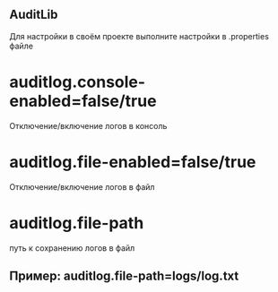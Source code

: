 ## AuditLib

Для настройки в своём проекте выполните настройки в .properties файле
# auditlog.console-enabled=false/true
Отключение/включение логов в консоль

# auditlog.file-enabled=false/true
Отключение/включение логов в файл

# auditlog.file-path
путь к сохранению логов в файл

## Пример: auditlog.file-path=logs/log.txt
